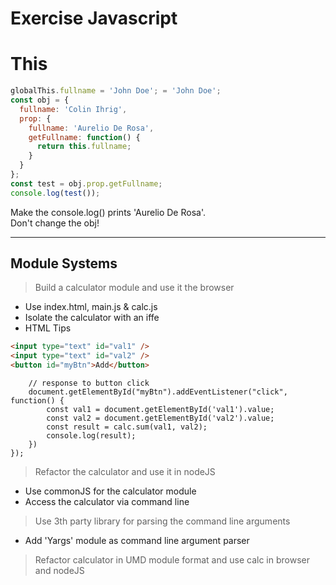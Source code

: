 # Exercise Javascript

# This

```js
globalThis.fullname = 'John Doe'; = 'John Doe';
const obj = {
  fullname: 'Colin Ihrig',
  prop: {
    fullname: 'Aurelio De Rosa',
    getFullname: function() {
      return this.fullname;
    }
  }
};
const test = obj.prop.getFullname;
console.log(test());
```

Make the console.log() prints 'Aurelio De Rosa'.<br>
Don't change the obj!

---

## Module Systems

> Build a calculator module and use it the browser

- Use index.html, main.js & calc.js
- Isolate the calculator with an iffe
- HTML Tips

```html
<input type="text" id="val1" />
<input type="text" id="val2" />
<button id="myBtn">Add</button>
```

```
    // response to button click
    document.getElementById("myBtn").addEventListener("click", function() {
        const val1 = document.getElementById('val1').value;
        const val2 = document.getElementById('val2').value;
        const result = calc.sum(val1, val2);
        console.log(result);
    })
});
```

> Refactor the calculator and use it in nodeJS

- Use commonJS for the calculator module
- Access the calculator via command line

> Use 3th party library for parsing the command line arguments

- Add 'Yargs' module as command line argument parser

> Refactor calculator in UMD module format and use calc in browser and nodeJS

